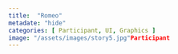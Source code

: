 ```yaml
---
title:  "Romeo"
metadate: "hide"
categories: [ Participant, UI, Graphics ]
image: "/assets/images/story5.jpg"Participant
---
```

